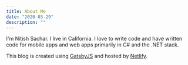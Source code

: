 ```yaml
---
title: About Me
date: "2020-03-29"
description: ""
---
```


I'm Nitish Sachar. I live in California. I love to write code and have written code for mobile apps and web apps primarily in C# and the .NET stack.

This blog is created using [GatsbyJS](https://www.gatsbyjs.org/) and hosted by [Netlify](https://www.netlify.com/).
